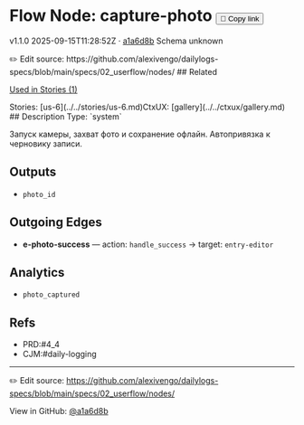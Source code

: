 
# Flow Node: capture-photo <button class="copy-link" aria-label="Copy page link" onclick="window.spechubCopyLink && window.spechubCopyLink()">🔗 Copy link</button>

<p class="badges">
  <span class="badge version">v1.1.0</span>
  <span class="badge build">2025-09-15T11:28:52Z · <a href="https://github.com/alexivengo/dailylogs-specs/commits/main" target="_blank" rel="noopener" class="sha">a1a6d8b</a></span>
  <span class="badge schema unknown">Schema unknown</span>
</p>
✏️ Edit source: https://github.com/alexivengo/dailylogs-specs/blob/main/specs/02_userflow/nodes/
## Related
<p>
  <span class="chip">
    <a href="../stories/index.md#?flow=capture-photo">Used in Stories (1)</a>
  </span>
</p>
Stories:
<span class="chip">[us-6](../../stories/us-6.md)</span>CtxUX:
<span class="chip">[gallery](../../ctxux/gallery.md)</span>
## Description
Type: `system`

Запуск камеры, захват фото и сохранение офлайн. Автопривязка к черновику записи.


## Outputs
- `photo_id`

## Outgoing Edges
- **e-photo-success** — action: `handle_success` → target: `entry-editor`

## Analytics
- `photo_captured`

## Refs
- PRD:#4_4
- CJM:#daily-logging

---
✏️ Edit source: https://github.com/alexivengo/dailylogs-specs/blob/main/specs/02_userflow/nodes/

<p class="page-meta">
  View in GitHub: <a href="https://github.com/alexivengo/dailylogs-specs/commit/a1a6d8b" target="_blank" rel="noopener">@a1a6d8b</a></p>